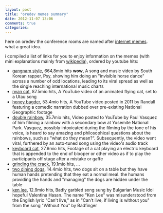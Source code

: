 ```yaml
---
layout: post
title: "oredev memes summary"
date: 2012-11-07 13:06
comments: true
categories: 
---
```


here on oredev the conference rooms are named after [internet memes](http://en.wikipedia.org/wiki/Internet_meme). what a great idea.

i compiled a list of links for you to enjoy information on the memes (with mini explanations mainly from [wikipedia](http://en.wikipedia.org/wiki/List_of_Internet_phenomena)), ordered by youtube hits:

- [gangnam style](http://www.youtube.com/watch?v=9bZkp7q19f0), 664,8mio hits **wow**, A song and music video by South Korean rapper, Psy, showing him doing an "invisible horse dance" across a number of odd locations, leading to its viral spread as well as the single reaching international music charts
- [nyan cat](http://www.youtube.com/watch?v=QH2-TGUlwu4), 87.5mio hits,  A YouTube video of an animated flying cat, set to a Utau song
- [honey bagder](http://www.youtube.com/watch?v=4r7wHMg5Yjg), 53.4mio hits, A YouTube video posted in 2011 by Randall featuring a comedic narration dubbed over pre-existing National Geographic footage
- [double rainbow](http://www.youtube.com/watch?v=OQSNhk5ICTI), 35.7mio hits, Video posted to YouTube by Paul Vasquez of him filming a rainbow with a secondary bow at Yosemite National Park. Vasquez, possibly intoxicated during the filming by the tone of his voice, is heard to say amazing and philosophical questions about the rainbows, such as "what do they mean?". Subsequently, the video went viral, furthered by an auto-tuned song using the video's audio track
- [keyboard cat](http://www.youtube.com/watch?v=J---aiyznGQ), 27.9mio hits, Footage of a cat playing an electric keyboard that is appended to the end of blooper or other video as if to play the participants off stage after a mistake or gaffe
- [grinding the crack](http://www.youtube.com/watch?v=TWfph3iNC-k), 19.1mio hits, ...
- [two dining dogs](http://www.youtube.com/watch?v=EVwlMVYqMu4), 14.4mio hits, two dogs sit on a table but they have human hands pretending that they eat a normal meal. the humans providing the hands and "managing" the dogs are hidden under the table
- [ken lee](http://www.youtube.com/watch?v=FQt-h753jHI), 12.9mio hits, Badly garbled song sung by Bulgarian Music Idol hopeful Valentina Hasan. The name "Ken Lee" was misunderstood from the English lyric "Can't live," as in "Can't live, if living is without you" from the song "Without You" by Badfinger
